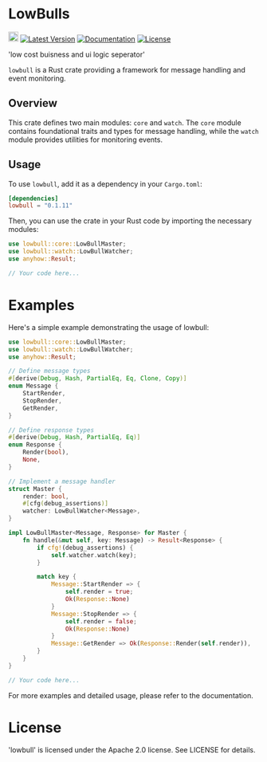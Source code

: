 # LowBulls

[<img alt="github" src="https://img.shields.io/badge/github-godgotzi/lowbulls-8da0cb?logo=github" height="20">](https://github.com/godgotzi/lowbulls)
[![Latest Version](https://img.shields.io/crates/v/lowbulls.svg)](https://crates.io/crates/lowbulls)
[![Documentation](https://docs.rs/lowbulls/badge.svg)](https://docs.rs/lowbulls)
[![License](https://img.shields.io/crates/l/lowbulls.svg)](https://github.com/godgotzi/lowbulls#license)


'low cost buisness and ui logic seperator'

`lowbull` is a Rust crate providing a framework for message handling and event monitoring.

## Overview

This crate defines two main modules: `core` and `watch`. The `core` module contains foundational traits and types for message handling, while the `watch` module provides utilities for monitoring events.

## Usage

To use `lowbull`, add it as a dependency in your `Cargo.toml`:

```toml
[dependencies]
lowbull = "0.1.11"
```

Then, you can use the crate in your Rust code by importing the necessary modules:

```rust
use lowbull::core::LowBullMaster;
use lowbull::watch::LowBullWatcher;
use anyhow::Result;

// Your code here...
```

# Examples

Here's a simple example demonstrating the usage of lowbull:


```rust
use lowbull::core::LowBullMaster;
use lowbull::watch::LowBullWatcher;
use anyhow::Result;

// Define message types
#[derive(Debug, Hash, PartialEq, Eq, Clone, Copy)]
enum Message {
    StartRender,
    StopRender,
    GetRender,
}

// Define response types
#[derive(Debug, Hash, PartialEq, Eq)]
enum Response {
    Render(bool),
    None,
}

// Implement a message handler
struct Master {
    render: bool,
    #[cfg(debug_assertions)]
    watcher: LowBullWatcher<Message>,
}

impl LowBullMaster<Message, Response> for Master {
    fn handle(&mut self, key: Message) -> Result<Response> {
        if cfg!(debug_assertions) {
            self.watcher.watch(key);
        }

        match key {
            Message::StartRender => {
                self.render = true;
                Ok(Response::None)
            }
            Message::StopRender => {
                self.render = false;
                Ok(Response::None)
            }
            Message::GetRender => Ok(Response::Render(self.render)),
        }
    }
}

// Your code here...

```

For more examples and detailed usage, please refer to the documentation.

# License

'lowbull' is licensed under the Apache 2.0 license. See LICENSE for details.